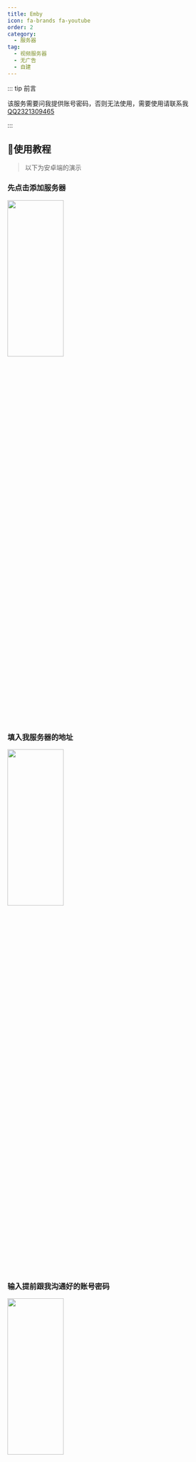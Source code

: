 ```yaml
---
title: Emby
icon: fa-brands fa-youtube
order: 2
category:
  - 服务器
tag:
  - 视频服务器
  - 无广告
  - 自建
---
```


::: tip 前言

该服务需要问我提供账号密码，否则无法使用，需要使用请联系我[QQ2321309465](tencent://AddContact/?fromId=45&fromSubId=1&subcmd=all&uin=2321309465&website=www.oicqzone.com)

:::

## 💎使用教程
> 以下为安卓端的演示

### 先点击添加服务器

<img src="https://s2.loli.net/2024/11/20/L3AUqp7DzPbRvji.jpg" width="50%" height="30%">

### 填入我服务器的地址

<img src="https://s2.loli.net/2024/11/20/zikhNF62DKsH5LV.jpg" width="50%" height="30%">

### 输入提前跟我沟通好的账号密码

<img src="https://s2.loli.net/2024/11/20/o2Zzl61xASKQO3a.jpg" width="50%" height="30%">

### 服务器大致浏览

> 服务器中有接近200部动漫，50部电视剧，100多电影，之后还会继续更新，想要使用的欢迎联系，free

<img src="https://s2.loli.net/2024/11/20/Lo4WkNmFHntwGPY.jpg" width="50%" height="30%">

> PC端和ios端同理

## 📦安装包

> 以下为小秘破解安转包

[PC端](http://www.qdy.ink:55504/d/server/EMBY/Emby%20for%20Windows_3.0.20_v3.0(Carnival).exe?sign=zVNuF-KLRSbO0fwYUFRVTfN5fwG1xFifFmuT3Bl-o5M=:0)

[Android](http://www.qdy.ink:55504/d/server/EMBY/Emby%20for%20Android_3.2.32_v17.41(Carnival).apk?sign=axiNcT-G6DWzVolraL3WQRSnTCGe1_v7ttmgSwcCAIk=:0)

[MIUI](http://www.qdy.ink:55504/d/server/EMBY/Emby%20for%20Android_3.2.32_v17.41(Carnival)_MIUI%E7%89%B9%E4%BE%9B.apk?sign=la2sXL3invB8WQFxXSQMhTzqsHZlXBIuOnngUBF7g3o=:0)

[Android_TV](http://www.qdy.ink:55504/d/server/EMBY/Emby%20for%20Android%20TV_2.0.95g(%E5%B8%B8%E8%A7%84%E7%89%88).apk?sign=Sc1FBH3CY4KEj3TPpPpHqG9LbTl7bVIR-s0Jt7zpyIc=:0)
